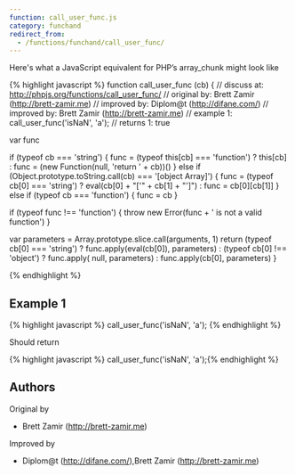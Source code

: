 ```yaml
---
function: call_user_func.js
category: funchand
redirect_from:
  - /functions/funchand/call_user_func/
---
```


<!-- WARNING! This file is auto generated by `npm run web:inject`, do not edit by hand -->

Here's what a JavaScript equivalent for PHP’s array_chunk might look like

{% highlight javascript %}
function call_user_func (cb) {
  //  discuss at: http://phpjs.org/functions/call_user_func/
  // original by: Brett Zamir (http://brett-zamir.me)
  // improved by: Diplom@t (http://difane.com/)
  // improved by: Brett Zamir (http://brett-zamir.me)
  //   example 1: call_user_func('isNaN', 'a');
  //   returns 1: true

  var func

  if (typeof cb === 'string') {
    func = (typeof this[cb] === 'function') ? this[cb] : func = (new Function(null, 'return ' + cb))()
  } else if (Object.prototype.toString.call(cb) === '[object Array]') {
    func = (typeof cb[0] === 'string') ? eval(cb[0] + "['" + cb[1] + "']") : func = cb[0][cb[1]]
  } else if (typeof cb === 'function') {
    func = cb
  }

  if (typeof func !== 'function') {
    throw new Error(func + ' is not a valid function')
  }

  var parameters = Array.prototype.slice.call(arguments, 1)
  return (typeof cb[0] === 'string') ? func.apply(eval(cb[0]), parameters) : (typeof cb[0] !== 'object') ? func.apply(
    null, parameters) : func.apply(cb[0], parameters)
}

{% endhighlight %}

## Example 1

{% highlight javascript %}
call_user_func('isNaN', 'a');
{% endhighlight %}

Should return

{% highlight javascript %}
call_user_func('isNaN', 'a');{% endhighlight %}


## Authors


Original by

- Brett Zamir (http://brett-zamir.me)


Improved by

- Diplom@t (http://difane.com/),Brett Zamir (http://brett-zamir.me)

